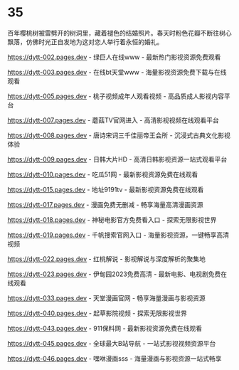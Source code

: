 # 35
百年樱桃树被雷劈开的树洞里，藏着褪色的结婚照片。春天时粉色花瓣不断往树心飘落，仿佛时光正自发地为这对恋人举行着永恒的婚礼。

https://dytt-002.pages.dev - 绿巨人在线www - 最新热门影视资源免费观看

https://dytt-003.pages.dev - 在线bt天堂www - 海量影视资源免费下载与在线观看

https://dytt-005.pages.dev - 桃子视频成年人观看视频 - 高品质成人影视内容平台

https://dytt-007.pages.dev - 蘑菇TV官网进入 - 高清影视视频在线观看平台

https://dytt-008.pages.dev - 唐诗宋词三千佳丽帝王会所 - 沉浸式古典文化影视体验

https://dytt-009.pages.dev - 日韩大片HD - 高清日韩影视资源一站式观看平台

https://dytt-010.pages.dev - 吃瓜51网 - 最新影视资源免费在线观看

https://dytt-015.pages.dev - 地址9191tv - 最新影视资源免费在线观看

https://dytt-017.pages.dev - 漫画免费无删减 - 畅享海量高清漫画资源

https://dytt-018.pages.dev - 神秘电影官方免费看入口 - 探索无限影视世界

https://dytt-019.pages.dev - 千帆搜索官网入口 - 海量影视资源，一键畅享高清视频

https://dytt-022.pages.dev - 红桃解说 - 影视解说与深度解析的聚集地

https://dytt-023.pages.dev - 伊甸园2023免费高清 - 最新电影、电视剧免费在线观看

https://dytt-033.pages.dev - 天堂漫画官网 - 畅享海量漫画与影视资源

https://dytt-040.pages.dev - 起草影院视频 - 探索无限影视世界

https://dytt-043.pages.dev - 911保料网 - 最新影视资源免费在线观看

https://dytt-045.pages.dev - 全球最大B站导航 - 一站式影视视频资源平台

https://dytt-046.pages.dev - 嘿咻漫画sss - 海量漫画与影视资源一站式畅享
